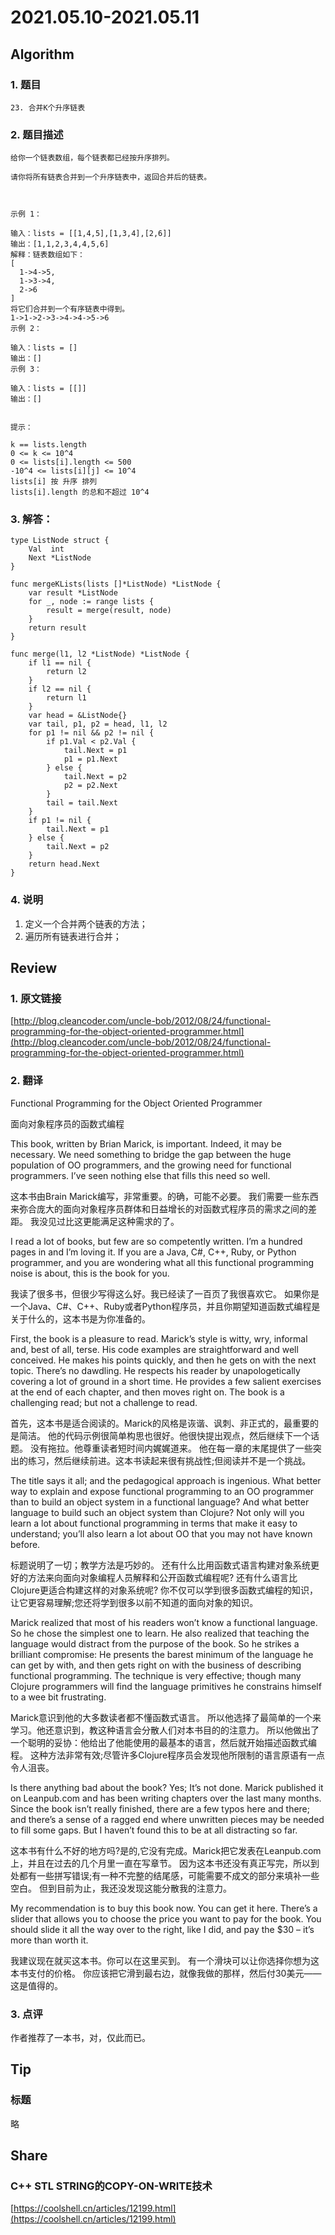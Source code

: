 # 2021.05.10-2021.05.11

## Algorithm
### 1. 题目
```
23. 合并K个升序链表
```
### 2. 题目描述
```
给你一个链表数组，每个链表都已经按升序排列。

请你将所有链表合并到一个升序链表中，返回合并后的链表。

 

示例 1：

输入：lists = [[1,4,5],[1,3,4],[2,6]]
输出：[1,1,2,3,4,4,5,6]
解释：链表数组如下：
[
  1->4->5,
  1->3->4,
  2->6
]
将它们合并到一个有序链表中得到。
1->1->2->3->4->4->5->6
示例 2：

输入：lists = []
输出：[]
示例 3：

输入：lists = [[]]
输出：[]
 

提示：

k == lists.length
0 <= k <= 10^4
0 <= lists[i].length <= 500
-10^4 <= lists[i][j] <= 10^4
lists[i] 按 升序 排列
lists[i].length 的总和不超过 10^4

```

### 3. 解答：
```golang
type ListNode struct {
	Val  int
	Next *ListNode
}

func mergeKLists(lists []*ListNode) *ListNode {
	var result *ListNode
	for _, node := range lists {
		result = merge(result, node)
	}
	return result
}

func merge(l1, l2 *ListNode) *ListNode {
	if l1 == nil {
		return l2
	}
	if l2 == nil {
		return l1
	}
	var head = &ListNode{}
	var tail, p1, p2 = head, l1, l2
	for p1 != nil && p2 != nil {
		if p1.Val < p2.Val {
			tail.Next = p1
			p1 = p1.Next
		} else {
			tail.Next = p2
			p2 = p2.Next
		}
		tail = tail.Next
	}
	if p1 != nil {
		tail.Next = p1
	} else {
		tail.Next = p2
	}
	return head.Next
}
```
### 4. 说明
1. 定义一个合并两个链表的方法；
2. 遍历所有链表进行合并；

## Review
### 1. 原文链接
[http://blog.cleancoder.com/uncle-bob/2012/08/24/functional-programming-for-the-object-oriented-programmer.html](http://blog.cleancoder.com/uncle-bob/2012/08/24/functional-programming-for-the-object-oriented-programmer.html)

### 2. 翻译
Functional Programming for the Object Oriented Programmer

面向对象程序员的函数式编程

This book, written by Brian Marick, is important. Indeed, it may be necessary. 
We need something to bridge the gap between the huge population of OO programmers, and the growing need for functional programmers. 
I’ve seen nothing else that fills this need so well.

这本书由Brain Marick编写，非常重要。的确，可能不必要。
我们需要一些东西来弥合庞大的面向对象程序员群体和日益增长的对函数式程序员的需求之间的差距。
我没见过比这更能满足这种需求的了。

I read a lot of books, but few are so competently written. I’m a hundred pages in and I’m loving it. 
If you are a Java, C#, C++, Ruby, or Python programmer, and you are wondering what all this functional programming noise is about, this is the book for you.

我读了很多书，但很少写得这么好。我已经读了一百页了我很喜欢它。
如果你是一个Java、C#、C++、Ruby或者Python程序员，并且你期望知道函数式编程是关于什么的，这本书是为你准备的。

First, the book is a pleasure to read. Marick’s style is witty, wry, informal and, best of all, terse. 
His code examples are straightforward and well conceived. He makes his points quickly, and then he gets on with the next topic. 
There’s no dawdling. He respects his reader by unapologetically covering a lot of ground in a short time. 
He provides a few salient exercises at the end of each chapter, and then moves right on. The book is a challenging read; but not a challenge to read.

首先，这本书是适合阅读的。Marick的风格是诙谐、讽刺、非正式的，最重要的是简洁。
他的代码示例很简单构思也很好。他很快提出观点，然后继续下一个话题。
没有拖拉。他尊重读者短时间内娓娓道来。
他在每一章的末尾提供了一些突出的练习，然后继续前进。这本书读起来很有挑战性;但阅读并不是一个挑战。


The title says it all; and the pedagogical approach is ingenious. 
What better way to explain and expose functional programming to an OO programmer than to build an object system in a functional language? 
And what better language to build such an object system than Clojure? 
Not only will you learn a lot about functional programming in terms that make it easy to understand; you’ll also learn a lot about OO that you may not have known before.

标题说明了一切；教学方法是巧妙的。
还有什么比用函数式语言构建对象系统更好的方法来向面向对象编程人员解释和公开函数式编程呢?
还有什么语言比Clojure更适合构建这样的对象系统呢?
你不仅可以学到很多函数式编程的知识，让它更容易理解;您还将学到很多以前不知道的面向对象的知识。

Marick realized that most of his readers won’t know a functional language. 
So he chose the simplest one to learn. He also realized that teaching the language would distract from the purpose of the book. 
So he strikes a brilliant compromise: He presents the barest minimum of the language he can get by with, and then gets right on with the business of describing functional programming. 
The technique is very effective; though many Clojure programmers will find the language primitives he constrains himself to a wee bit frustrating.

Marick意识到他的大多数读者都不懂函数式语言。
所以他选择了最简单的一个来学习。他还意识到，教这种语言会分散人们对本书目的的注意力。
所以他做出了一个聪明的妥协：他给出了他能使用的最基本的语言，然后就开始描述函数式编程。
这种方法非常有效;尽管许多Clojure程序员会发现他所限制的语言原语有一点令人沮丧。

Is there anything bad about the book? Yes; It’s not done. Marick published it on Leanpub.com and has been writing chapters over the last many months. 
Since the book isn’t really finished, there are a few typos here and there; and there’s a sense of a ragged end where unwritten pieces may be needed to fill some gaps. 
But I haven’t found this to be at all distracting so far.

这本书有什么不好的地方吗?是的,它没有完成。Marick把它发表在Leanpub.com上，并且在过去的几个月里一直在写章节。
因为这本书还没有真正写完，所以到处都有一些拼写错误;有一种不完整的结尾感，可能需要不成文的部分来填补一些空白。
但到目前为止，我还没发现这能分散我的注意力。

My recommendation is to buy this book now. You can get it here. 
There’s a slider that allows you to choose the price you want to pay for the book. 
You should slide it all the way over to the right, like I did, and pay the $30 – it’s more than worth it.

我建议现在就买这本书。你可以在这里买到。
有一个滑块可以让你选择你想为这本书支付的价格。
你应该把它滑到最右边，就像我做的那样，然后付30美元——这是值得的。

### 3. 点评
作者推荐了一本书，对，仅此而已。

## Tip
### 标题
略

## Share
### C++ STL STRING的COPY-ON-WRITE技术
[https://coolshell.cn/articles/12199.html](https://coolshell.cn/articles/12199.html)